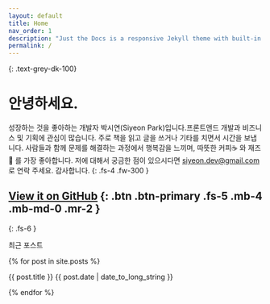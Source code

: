 ```yaml
---
layout: default
title: Home
nav_order: 1
description: "Just the Docs is a responsive Jekyll theme with built-in search that is easily customizable and hosted on GitHub Pages."
permalink: /
---
```

{: .text-grey-dk-100}


# 안녕하세요.

성장하는 것을 좋아하는 개발자 박시연(Siyeon Park)입니다.프론트앤드 개발과 비즈니스 및 기획에 관심이 많습니다. 주로 책을 읽고 글을 쓰거나 기타를 치면서 시간을 보냅니다. 사람들과 함께 문제를 해결하는 과정에서 행복감을 느끼며, 따뜻한 커피☕️ 와 재즈🎷 를 가장 좋아합니다. 저에 대해서 궁금한 점이 있으시다면 <siyeon.dev@gmail.com>로 연락 주세요. 감사합니다.
{: .fs-4 .fw-300 }

[View it on GitHub](https://github.com/siyeon-dev)
{: .btn .btn-primary .fs-5 .mb-4 .mb-md-0 .mr-2 }
---
{: .fs-6 }

최근 포스트

{% for post in site.posts %}

{{ post.title }} {{ post.date | date_to_long_string }}

{% endfor %}